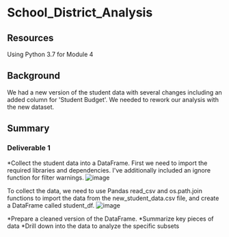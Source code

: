 # School_District_Analysis

## Resources
Using Python 3.7 for Module 4

## Background
We had a new version of the student data with several changes including an added column for 'Student Budget'. We needed to rework our analysis with the new dataset.

## Summary
### Deliverable 1
*Collect the student data into a DataFrame. 
First we need to import the required libraries and dependencies. I've additionally included an ignore function for filter warnings.
![image](https://user-images.githubusercontent.com/115019829/199133526-5a578d8f-2d63-454b-8a2b-e86194ee5b4c.png)

To collect the data, we need to use Pandas read_csv and os.path.join functions to import the data from the new_student_data.csv file, and create a DataFrame called student_df.
![image](https://user-images.githubusercontent.com/115019829/199133495-38b07524-8bb6-4418-9ec0-921d3a7f3390.png)


*Prepare a cleaned version of the DataFrame.
*Summarize key pieces of data
*Drill down into the data to analyze the specific subsets
